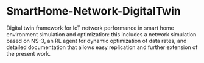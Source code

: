# SmartHome-Network-DigitalTwin
Digital twin framework for IoT network performance in smart home environment simulation and optimization: this includes a network simulation based on NS-3, an RL agent for dynamic optimization of data rates, and detailed documentation that allows easy replication and further extension of the present work.

